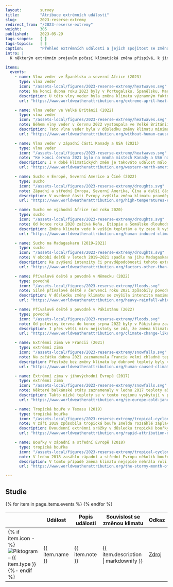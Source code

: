 ```yaml
---
layout:        survey
title:         "Atribuce extrémních událostí"
slug:          2023-reserse-extremy
redirect_from: "/2023-reserse-extremy"
weight:        305
published:     2023-05-29
tags-scopes:   [ ]
tags-topics:   [ ]
caption:       "Přehled extrémních událostí a jejich spojitost se změnou klimatu"
intro: |
  K některým extrémním projevům počasí klimatická změna přispívá, k jiným nikoli. Vědci tuto vzájemnou souvislost dlouhodobě zkoumají a v tzv. atribučních studiích popisují, jak změna klimatu ovlivnila pravděpodobnost výskytu konkrétní extrémní události, případně jak ovlivnila její intenzitu. Více o této metodě používané organizací World Weather Attribution lze najít na [našem webu](https://faktaoklimatu.cz/explainery/vliv-klimatu-na-extremy-prirucka?q=extr0my).

items:
  events:
    - name: Vlna veder ve Španělsku a severní Africe (2023)
      type: vlna veder
      icon: "/assets-local/figures/2023-reserse-extremy/heatwaves.svg"
      note: Na konci dubna roku 2023 byly v Portugalsku, Španělsku, Maroku a Alžírsku zaznamenány rekodní teploty okolo 40 °C (téměř o 20 °C více, než je běžný průměr).
      description: U této vlny veder byla změna klimatu významným faktorem. Kdyby byla průměrná teplota planety stejná jako před průmyslovou revolucí, byla by tato vlna veder nejspíše o 2 °C chladnější. Zároveň se pravděpodobnost takovéto události zvýšila 100× (konzervativní odhad).
      url: "https://www.worldweatherattribution.org/extreme-april-heat-in-spain-portugal-morocco-algeria-almost-impossible-without-climate-change/"

    - name: Vlna veder ve Velké Británii (2022)
      type: vlna veder
      icon: "/assets-local/figures/2023-reserse-extremy/heatwaves.svg"
      note: Během vlny veder v červnu 2022 vystoupala ve Velké Británii teplota až na 40,3 °C, přičemž lokální teplotní rekordy padaly na mnoha místech po celé zemi.
      description: Tato vlna veder byla v důsledku změny klimatu minimálně 10× pravděpodobnější, a kdyby byla průměrná teplota planety stejná jako před průmyslovou revolucí (o 1,2 °C chladnější), bylo by během této vlny veder nejspíše o 2 °C chladněji. Tento odhad je nicméně konzervativní, tedy vliv změny klimatu mohl být ještě větší.
      url: "https://www.worldweatherattribution.org/without-human-caused-climate-change-temperatures-of-40c-in-the-uk-would-have-been-extremely-unlikely/"

    - name: Vlna veder v západní části Kanady a USA (2021)
      type: vlna veder
      icon: "/assets-local/figures/2023-reserse-extremy/heatwaves.svg"
      note: "Ke konci června 2021 bylo na mnoha místech Kanady a USA naměřeno více než 40 °C a byl stanoven nový kanadský rekord: 49,6 °C."
      description: I v době klimatických změn je takováto událost málo pravděpodobná. Kdyby však teploty byly stejné jako před průmyslovou revolucí, byla by takto intenzivní vedra téměř nemožná a teploty by byly o 2 °C nižší.
      url: "https://www.worldweatherattribution.org/western-north-american-extreme-heat-virtually-impossible-without-human-caused-climate-change/"

    - name: Sucho v Evropě, Severní Americe a Číně (2022)
      type: sucho
      icon: "/assets-local/figures/2023-reserse-extremy/droughts.svg"
      note: Západní a střední Evropa, Severní Amerika, Čína a další části severní polokoule čelily během léta 2022 suchu a extrémním vedrům. Tyto podmínky vedly k nedostatku vody, požárům a významným ztrátám na úrodě.
      description: V uvedené části Evropy zvýšila změna klimatu pravděpodobnost sucha v kořenové zóně půdy v roce 2022 asi 3–4×, v povrchové vrstvě půdy dokonce 5–6×. V chladnějším klimatu by takováto událost byla mnohem méně pravděpodobná.
      url: "https://www.worldweatherattribution.org/high-temperatures-exacerbated-by-climate-change-made-2022-northern-hemisphere-droughts-more-likely/"

    - name: Sucho ve východní Africe (od roku 2020)
      type: sucho
      icon: "/assets-local/figures/2023-reserse-extremy/droughts.svg"
      note: Od konce roku 2020 zažívá Keňa, Etiopie a Somálsko dlouhodobé sucho v kombinaci s intenzivními přívalovými dešti, které způsobují povodně. Kombinace těchto jevů znamená ohrožení potravinové bezpečnosti pro 4 miliony lidí.
      description: Změna klimatu vede k vyšším teplotám a ty zase k vyššímu vypařování vody. Bez změny klimatu by v tomto případě nejspíše k tak velkému suchu nedošlo (dle konzervativního odhadu je pravděpodobnost výskytu až 100× vyšší).
      url: "https://www.worldweatherattribution.org/human-induced-climate-change-increased-drought-severity-in-southern-horn-of-africa/"

    - name: Sucho na Madagaskaru (2019–2021)
      type: sucho
      icon: "/assets-local/figures/2023-reserse-extremy/droughts.svg"
      note: V období dešťů v letech 2019–2021 spadlo na jihu Madagaskaru téměř o polovinu méně srážek, než je běžné. V důsledku toho desítky tisíc lidí zažívaly podmínky blízké hladomoru.
      description: Ke zvýšení intenzity či pravděpodobnosti tohoto extrému počasí klimatická změna výrazně nepřispěla. Významným faktorem by se stala teprve v případě, že by globální teplota stoupla o 2 °C v porovnání s dobou před průmyslovou revolucí.
      url: "https://www.worldweatherattribution.org/factors-other-than-climate-change-are-the-main-drivers-of-recent-food-insecurity-in-southern-madagascar/"

    - name: Přívalové deště a povodně v Německu (2022)
      type: povodně
      icon: "/assets-local/figures/2023-reserse-extremy/floods.svg"
      note: Silné přívalové deště v červenci roku 2021 způsobily povodně v Německu (ale také v Belgii, Lucembursku a Nizozemsku), měly více než 200 obětí a způsobily rozsáhlé škody.
      description: V důsledku změny klimatu se zvýšila intenzita maximálních jednodenních srážek o cca 3–19 % (ve srovnání s globálním klimatem, které by bylo o 1,2 °C chladnější než dnešní). Podobný nárůst je i u dvoudenních srážek. Pravděpodobnost výskytu tohoto druhu události se v porovnáním s předindustriálním klimatem zvýšila až 9×. Míra nejistoty je vyšší mimo jiné proto, že se událost týká rozsáhlejšího území.
      url: "https://www.worldweatherattribution.org/heavy-rainfall-which-led-to-severe-flooding-in-western-europe-made-more-likely-by-climate-change/"

    - name: Přívalové deště a povodně v Pákistánu (2022)
      type: povodně
      icon: "/assets-local/figures/2023-reserse-extremy/floods.svg"
      note: Od poloviny června do konce srpna 2022 byly v Pákistánu zaznamenány rekordní monzunové srážky (v srpnu to byl trojnásobek oproti obvyklému stavu), které vedly k rozsáhlým záplavám. Zničeno bylo 1,7 milionů domů a téměř 1500 lidí přišlo o život.
      description: I přes větší míru nejistoty se zdá, že změna klimatu mohla zvýšit intenzitu nejextrémnějších 5 dnů dešťů až o 50 %. Pokud bychom se zaměřili na delší 60 denní období dešťů tak je míra nejistoty větší v případě budoucích předpovědí ohledně intenzity extrémů v o 2 °C teplejším klimatu, zatímco u kratších 5 denních dešťů lze čekat, že budou ještě intenzivnější.
      url: "https://www.worldweatherattribution.org/climate-change-likely-increased-extreme-monsoon-rainfall-flooding-highly-vulnerable-communities-in-pakistan/"

    - name: Extrémní zima ve Francii (2021)
      type: extrémní zima
      icon: "/assets-local/figures/2023-reserse-extremy/snowfalls.svg"
      note: Na začátku dubna 2021 zaznamenala Francie velmi chladné teploty, které následovaly po nadprůměrně teplém březnu. Tyto mrazy významně poškodily zejména vinnou révu a ovocné stromy.
      description: Přestože bez změny klimatu by dubnové teploty byly v tomto případě ještě nižší, zřejmě by to nezpůsobilo tak velké škody na plodinách – vegetační období by totiž začínalo později. Změna klimatu zvýšila pravděpodobnost výskytu této události o 20–120 %.
      url: "https://www.worldweatherattribution.org/human-caused-climate-change-increased-the-likelihood-of-early-growing-period-frost-in-france/"

    - name: Extrémní zima v jihovýchodní Evropě (2017)
      type: extrémní zima
      icon: "/assets-local/figures/2023-reserse-extremy/snowfalls.svg"
      note: Některé balkánské státy zaznamenaly v lednu 2017 teploty až o 12 °C nižší, než je v daném období běžné.
      description: Takto nízké teploty se v tomto regionu vyskytují v průměru jednou za 35 let. Od poloviny 20. století se ovšem extrémnost těchto teplot snižuje (není taková zima), bez klimatické změny by bylo při podobných událostech chladněji.
      url: "https://www.worldweatherattribution.org/se-europe-cold-january-2017/"

    - name: Tropická bouře v Texasu (2019)
      type: tropická bouřka
      icon: "/assets-local/figures/2023-reserse-extremy/tropical-cyclones.svg"
      note: V září 2019 způsobila tropická bouře Imelda rozsáhlé záplavy v Texasu, majetkové škody se pohybovaly v řádu miliard dolarů. Někde spadlo i více než 500 mm srážek za den.
      description: Dvoudenní extrémní srážky v důsledku tropické bouřky Imelda v této oblasti se staly dle klimatických modelů 1,6 až 2,6krát pravděpodobnější a o 9 až 17 % intenzivnější oproti situaci kdy by průměrná teplota byla na úrovni před průmyslovou revolucí.
      url: "https://www.worldweatherattribution.org/rapid-attribution-of-the-extreme-rainfall-in-texas-from-tropical-storm-imelda/"

    - name: Bouřky v západní a střední Evropě (2018)
      type: tropická bouřka
      icon: "/assets-local/figures/2023-reserse-extremy/tropical-cyclones.svg"
      note: V lednu 2018 zasáhlo západní a střední Evropu několik bouřek, které vedly k úmrtím i značným škodám na majetku. Nejvýznamnější z nich byly bouře Eleanor a Frederike.
      description: V tomto případě změna klimatu nejspíše nehrála roli. Její pokračování však může do budoucna vést k až o 20 % vyšší pravděpodobnosti extrémně silných větrů.
      url: "https://www.worldweatherattribution.org/the-stormy-month-of-january-2018-over-western-europe/"

---
```

## Studie

<table class="table table-striped table-hover mt-4 mb-4">
  <thead>
    <tr>
      <th scope="col" class="text-uppercase"></th>
      <th scope="col" class="text-uppercase">Událost</th>
      <th scope="col" class="text-uppercase">Popis události</th>
      <th scope="col" class="text-uppercase">Souvislost se změnou klimatu</th>
      <th scope="col" class="text-uppercase align-middle text-center">Odkaz</th>
    </tr>
  </thead>
  <tbody>
    {% for item in page.items.events %}
    <tr>
      <td class="align-top text-nowrap">
        {% if item.icon -%}
        <img src={{ item.icon }} class="mr-2 pictogram-small" alt="Piktogram – {{ item.type }}"/>
        {%- endif %}
      </td>
      <td class="align-top font-weight-bold">{{ item.name }}</td>
      <td class="align-top">{{ item.note }}</td>
      <td class="align-top">{{ item.description | markdownify }}</td>
      <td class="align-top">
        <a href="{{ item.url }}" class="btn btn-sm btn-secondary">Zdroj</a>
      </td>
    </tr>
    {% endfor %}
  </tbody>
 </table>

